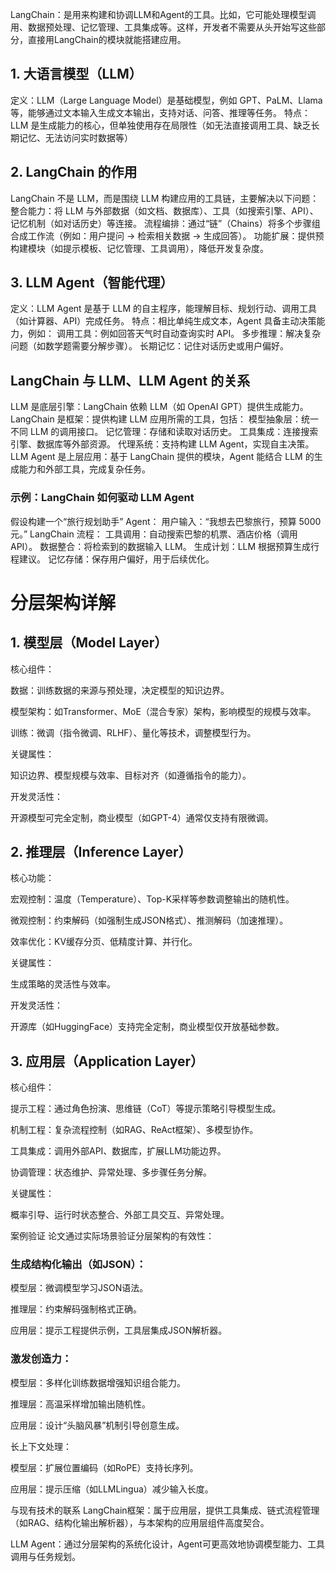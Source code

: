 LangChain：是用来构建和协调LLM和Agent的工具。比如，它可能处理模型调用、数据预处理、记忆管理、工具集成等。这样，开发者不需要从头开始写这些部分，直接用LangChain的模块就能搭建应用。
## 1. 大语言模型（LLM）
定义：LLM（Large Language Model）是基础模型，例如 GPT、PaLM、Llama 等，能够通过文本输入生成文本输出，支持对话、问答、推理等任务。
特点：LLM 是生成能力的核心，但单独使用存在局限性（如无法直接调用工具、缺乏长期记忆、无法访问实时数据等）
## 2. LangChain 的作用
LangChain 不是 LLM，而是围绕 LLM 构建应用的工具链，主要解决以下问题：
整合能力：将 LLM 与外部数据（如文档、数据库）、工具（如搜索引擎、API）、记忆机制（如对话历史）等连接。
流程编排：通过“链”（Chains）将多个步骤组合成工作流（例如：用户提问 → 检索相关数据 → 生成回答）。
功能扩展：提供预构建模块（如提示模板、记忆管理、工具调用），降低开发复杂度。
## 3. LLM Agent（智能代理）
定义：LLM Agent 是基于 LLM 的自主程序，能理解目标、规划行动、调用工具（如计算器、API）完成任务。
特点：相比单纯生成文本，Agent 具备主动决策能力，例如：
调用工具：例如回答天气时自动查询实时 API。
多步推理：解决复杂问题（如数学题需要分解步骤）。
长期记忆：记住对话历史或用户偏好。
## LangChain 与 LLM、LLM Agent 的关系
LLM 是底层引擎：LangChain 依赖 LLM（如 OpenAI GPT）提供生成能力。
LangChain 是框架：提供构建 LLM 应用所需的工具，包括：
模型抽象层：统一不同 LLM 的调用接口。
记忆管理：存储和读取对话历史。
工具集成：连接搜索引擎、数据库等外部资源。
代理系统：支持构建 LLM Agent，实现自主决策。
LLM Agent 是上层应用：基于 LangChain 提供的模块，Agent 能结合 LLM 的生成能力和外部工具，完成复杂任务。
### 示例：LangChain 如何驱动 LLM Agent
假设构建一个“旅行规划助手” Agent：
用户输入：“我想去巴黎旅行，预算 5000 元。”
LangChain 流程：
工具调用：自动搜索巴黎的机票、酒店价格（调用 API）。
数据整合：将检索到的数据输入 LLM。
生成计划：LLM 根据预算生成行程建议。
记忆存储：保存用户偏好，用于后续优化。


# 分层架构详解
## 1. 模型层（Model Layer）
核心组件：

数据：训练数据的来源与预处理，决定模型的知识边界。

模型架构：如Transformer、MoE（混合专家）架构，影响模型的规模与效率。

训练：微调（指令微调、RLHF）、量化等技术，调整模型行为。

关键属性：

知识边界、模型规模与效率、目标对齐（如遵循指令的能力）。

开发灵活性：

开源模型可完全定制，商业模型（如GPT-4）通常仅支持有限微调。

## 2. 推理层（Inference Layer）
核心功能：

宏观控制：温度（Temperature）、Top-K采样等参数调整输出的随机性。

微观控制：约束解码（如强制生成JSON格式）、推测解码（加速推理）。

效率优化：KV缓存分页、低精度计算、并行化。

关键属性：

生成策略的灵活性与效率。

开发灵活性：

开源库（如HuggingFace）支持完全定制，商业模型仅开放基础参数。

## 3. 应用层（Application Layer）
核心组件：

提示工程：通过角色扮演、思维链（CoT）等提示策略引导模型生成。

机制工程：复杂流程控制（如RAG、ReAct框架）、多模型协作。

工具集成：调用外部API、数据库，扩展LLM功能边界。

协调管理：状态维护、异常处理、多步骤任务分解。

关键属性：

概率引导、运行时状态整合、外部工具交互、异常处理。

案例验证
论文通过实际场景验证分层架构的有效性：

### 生成结构化输出（如JSON）：

模型层：微调模型学习JSON语法。

推理层：约束解码强制格式正确。

应用层：提示工程提供示例，工具层集成JSON解析器。

### 激发创造力：

模型层：多样化训练数据增强知识组合能力。

推理层：高温采样增加输出随机性。

应用层：设计“头脑风暴”机制引导创意生成。

长上下文处理：

模型层：扩展位置编码（如RoPE）支持长序列。

应用层：提示压缩（如LLMLingua）减少输入长度。

与现有技术的联系
LangChain框架：属于应用层，提供工具集成、链式流程管理（如RAG、结构化输出解析器），与本架构的应用层组件高度契合。

LLM Agent：通过分层架构的系统化设计，Agent可更高效地协调模型能力、工具调用与任务规划。
